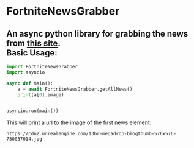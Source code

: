 # FortniteNewsGrabber

An async python library for grabbing the news from [this site](https://www.epicgames.com/fortnite/en-US/news).<br />
Basic Usage:<br />
-
```py
import FortniteNewsGrabber
import asyncio

async def main():
    a = await FortniteNewsGrabber.getAllNews()
    print(a[0].image)


asyncio.run(main())
```
This will print a url to the image of the first news element:
```
https://cdn2.unrealengine.com/13br-megadrop-blogthumb-576x576-730037014.jpg
```